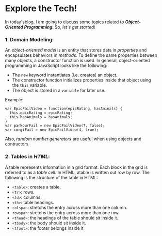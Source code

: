 # Explore the Tech!

In today'sblog, I am going to discuss some topics related to ***Object-Oriented Programming***. So, _let's get started!_

### 1. Domain Modeling:
An _object-oriented model_ is an entity that stores data in _properties_ and encapsulates behaviors in _methods_. To define the same properties between many objects, a constructor function is used. In general, object-oriented programming in JavaScript looks like the following:

* The `new` keyword instantiates (i.e. creates) an object.
* The constructor function initializes properties inside that object using the `this` variable.
* The object is stored in a `variable` for later use.

Example:
```
var EpicFailVideo = function(epicRating, hasAnimals) {
  this.epicRating = epicRating;
  this.hasAnimals = hasAnimals;
}
var parkourFail = new EpicFailVideo(7, false);
var corgiFail = new EpicFailVideo(4, true);
```

Also, _random number generators_ are useful when using objects and contructors.


### 2. Tables in _HTML_:
A table represents information in a grid format. Each block in the grid is referred to as a _table cell_. In HTML, atable is written out row by row. The following is the structure of the table in HTML:
* `<table>`: creates a table.
* `<tr>`: rows.
* `<td>`: columns.
* `<th>`: table headings.
* `colspan`: stretchs the entry across more than one column.
* `rowspan`: stretchs the entry across more than one row.
* `<thead>`: the headings of the table should sit inside it.
* `<tbody>`: the body should sit inside it.
* `<tfoot>`: the footer belongs inside it


